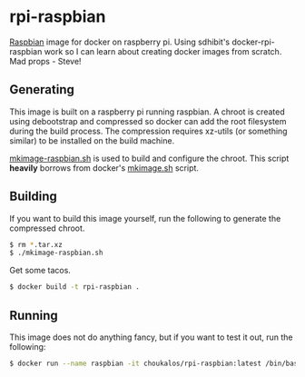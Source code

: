 rpi-raspbian
===================

[Raspbian](http://www.raspbian.org/) image for docker on raspberry pi.  Using sdhibit's docker-rpi-raspbian work so I can learn about creating docker images from scratch.  Mad props - Steve!


Generating
----------

This image is built on a raspberry pi running raspbian. A chroot is created using debootstrap and compressed so docker can add the root filesystem during the build process. The compression requires xz-utils (or something similar) to be installed on the build machine.  

[mkimage-raspbian.sh](https://github.com/choukalos/docker-rpi-raspbian/blob/master/mkimage-raspbian.sh) is used to build and configure the chroot. This script **heavily** borrows from docker's [mkimage.sh](https://github.com/docker/docker/blob/master/contrib/mkimage.sh) script.

Building
--------
If you want to build this image yourself, run the following to generate the compressed chroot.

```bash
$ rm *.tar.xz
$ ./mkimage-raspbian.sh
```
Get some tacos.

```bash
$ docker build -t rpi-raspbian .
```

Running
-------
This image does not do anything fancy, but if you want to test it out, run the following:

```bash
$ docker run --name raspbian -it choukalos/rpi-raspbian:latest /bin/bash
```
